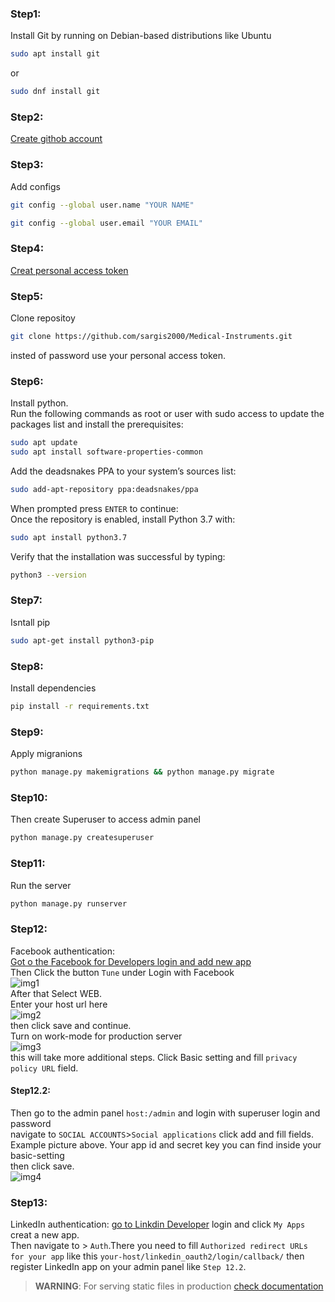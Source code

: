### Step1:  
Install Git by running  on Debian-based distributions like Ubuntu
```bash
sudo apt install git
```
 or
 ```bash
sudo dnf install git
```
### Step2:
[Create githob account](https://www.github.com)
### Step3:
Add configs 
``` bash
git config --global user.name "YOUR NAME"
```
``` bash
git config --global user.email "YOUR EMAIL"
```
### Step4:
[Creat personal access token](https://docs.github.com/en/authentication/keeping-your-account-and-data-secure/creating-a-personal-access-token)
### Step5:
Clone repositoy
``` bash
git clone https://github.com/sargis2000/Medical-Instruments.git
```
insted of password use your personal access token.
### Step6: 
Install python.\
Run the following commands as root or user with sudo access to update the packages list and install the prerequisites:
``` bash
sudo apt update
sudo apt install software-properties-common
```
Add the deadsnakes PPA to your system’s sources list:
``` bash
sudo add-apt-repository ppa:deadsnakes/ppa
```
When prompted press ```ENTER``` to continue:\
Once the repository is enabled, install Python 3.7 with:
``` bash
sudo apt install python3.7
```
Verify that the installation was successful by typing:
``` bash
python3 --version
```
### Step7:
Isntall pip
``` bash
sudo apt-get install python3-pip 
```

### Step8:
Install dependencies
``` bash
pip install -r requirements.txt
```

### Step9:
Apply migranions
``` bash
python manage.py makemigrations && python manage.py migrate
```
### Step10:
Then create Superuser to access admin panel
``` bash
python manage.py createsuperuser
```
### Step11:
Run the server 
``` bash
python manage.py runserver
```

### Step12:
Facebook authentication:\
[Got o the Facebook for Developers login and add new app](https://developers.facebook.com/apps)\
Then Click the button ```Tune``` under Login with Facebook\
![img1](./media/README_screanshots/Screenshot_normname_1.png)\
After that  Select WEB.\
Enter your  host url here\
![img2](./media/README_screanshots/img.png)\
then click save and continue.\
Turn on work-mode for production server\
![img3](./media/README_screanshots/Screenshotno.png)\
this will take more additional steps.
Click  Basic setting  and fill  ```privacy policy URL``` field.
#### Step12.2:
Then go to the admin panel ```host:/admin``` and login with superuser login and password\
navigate to ```SOCIAL ACCOUNTS```>```Social applications```  click add and 
fill fields. Example picture above. Your app id and secret key you can find inside your basic-setting\
then click save.\
![img4](./media/README_screanshots/img_1.png)
### Step13:
LinkedIn authentication:
[go to Linkdin Developer](https://developer.linkedin.com/) login and click ```My Apps``` creat a new app.\
Then navigate to > ```Auth```.There you need to fill ```Authorized redirect URLs for your app``` like this
```your-host/linkedin_oauth2/login/callback/``` then  register LinkedIn app  on your admin panel like ```Step 12.2```.


> **WARNING**: For serving static files in production [check documentation](https://docs.djangoproject.com/en/4.1/howto/static-files/deployment/) 

